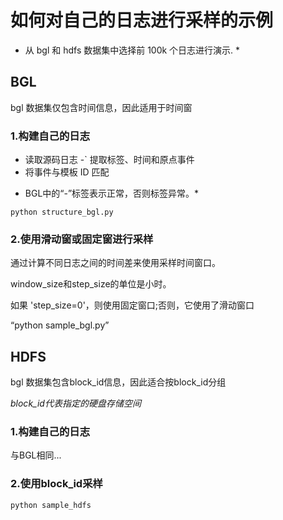 # 如何对自己的日志进行采样的示例

* 从 bgl 和 hdfs 数据集中选择前 100k 个日志进行演示. *

## BGL

bgl 数据集仅包含时间信息，因此适用于时间窗

### 1.构建自己的日志

- 读取源码日志
-` 提取标签、时间和原点事件
- 将事件与模板 ID 匹配
  
* BGL中的“-”标签表示正常，否则标签异常。*

`python structure_bgl.py`

### 2.使用滑动窗或固定窗进行采样

通过计算不同日志之间的时间差来使用采样时间窗口。

window_size和step_size的单位是小时。

如果 'step_size=0'，则使用固定窗口;否则，它使用了滑动窗口

“python sample_bgl.py”

## HDFS

bgl 数据集包含block_id信息，因此适合按block_id分组

*block_id代表指定的硬盘存储空间*

### 1.构建自己的日志

与BGL相同...

### 2.使用block_id采样

`python sample_hdfs`